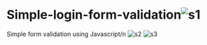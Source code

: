 # Simple-login-form-validation![s1](https://github.com/manojsiddoji/Simple-login-form-validation/assets/140048527/9f08a51c-85b8-4ea5-9508-a938239cb03f)
Simple form validation using Javascript/n
![s2](https://github.com/manojsiddoji/Simple-login-form-validation/assets/140048527/eb6d1006-4a24-4c88-b756-91b2a0fc4436)
![s3](https://github.com/manojsiddoji/Simple-login-form-validation/assets/140048527/af50b805-c297-4f07-b0ae-4265be8fba8f)
